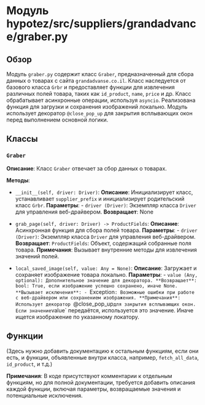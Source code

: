 # Модуль hypotez/src/suppliers/grandadvance/graber.py

## Обзор

Модуль `graber.py` содержит класс `Graber`, предназначенный для сбора данных о товарах с сайта `grandadvanse.co.il`. Класс наследуется от базового класса `Grbr` и предоставляет функции для извлечения различных полей товара, таких как `id_product`, `name`, `price` и др.  Класс обрабатывает асинхронные операции, используя `asyncio`.  Реализована функция для загрузки и сохранения изображений локально.  Модуль использует декоратор `@close_pop_up` для закрытия всплывающих окон перед выполнением основной логики.


## Классы

### `Graber`

**Описание**: Класс `Graber` отвечает за сбор данных о товарах.

**Методы**:

- `__init__(self, driver: Driver)`:
    **Описание**: Инициализирует класс, устанавливает `supplier_prefix` и инициализирует родительский класс `Grbr`.
    **Параметры**:
      - `driver (Driver)`: Экземпляр класса `Driver` для управления веб-драйвером.
    **Возвращает**:  None

- `grab_page(self, driver: Driver) -> ProductFields`:
    **Описание**: Асинхронная функция для сбора полей товара.
    **Параметры**:
      - `driver (Driver)`: Экземпляр класса `Driver` для управления веб-драйвером.
    **Возвращает**: `ProductFields`: Объект, содержащий собранные поля товара.
    **Примечания**: Вызывает внутренние методы для извлечения значений полей.

- `local_saved_image(self, value: Any = None)`:
    **Описание**: Загружает и сохраняет изображение товара локально.
    **Параметры**:
      - `value (Any, optional): Дополнительное значение для декоратора.
    **Возвращает**: bool: True, если изображение успешно сохранено, иначе None.
    **Вызывает исключения**:
      - `Exception`: Возможные ошибки при работе с веб-драйвером или сохранением изображения.
    **Примечания**: Использует декоратор `@close_pop_up` для закрытия всплывающих окон. Если значение `value` передаётся, используется это значение. Иначе ищется изображение по указанному локатору.


## Функции

(Здесь нужно добавить документацию к остальным функциям, если они есть, и функции, объявленные внутри класса, например, `fetch_all_data`, `id_product`, и т.д.)

**Примечания**:  В коде присутствуют комментарии к отдельным функциям, но для полной документации, требуется добавить описания каждой функции, включая параметры, возвращаемые значения и потенциальные исключения.